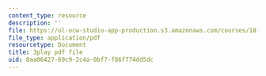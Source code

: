 ```yaml
---
content_type: resource
description: ''
file: https://ol-ocw-studio-app-production.s3.amazonaws.com/courses/18-650-statistics-for-applications-fall-2016/8aa0642769c92c4a0bf7f86f774dd5dc_a1ZCeFpeW0o.pdf
file_type: application/pdf
resourcetype: Document
title: 3play pdf file
uid: 8aa06427-69c9-2c4a-0bf7-f86f774dd5dc
---
```


